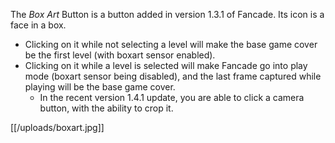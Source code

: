 The *Box Art* Button is a button added in version 1.3.1 of Fancade. Its icon is a face in a box.

- Clicking on it while not selecting a level will make the base game cover be the first level (with boxart sensor enabled).
- Clicking on it while a level is selected will make Fancade go into play mode (boxart sensor being disabled), and the last frame captured while playing will be the base game cover.
  - In the recent version 1.4.1 update, you are able to click a camera button, with the ability to crop it. 

[[/uploads/boxart.jpg]]